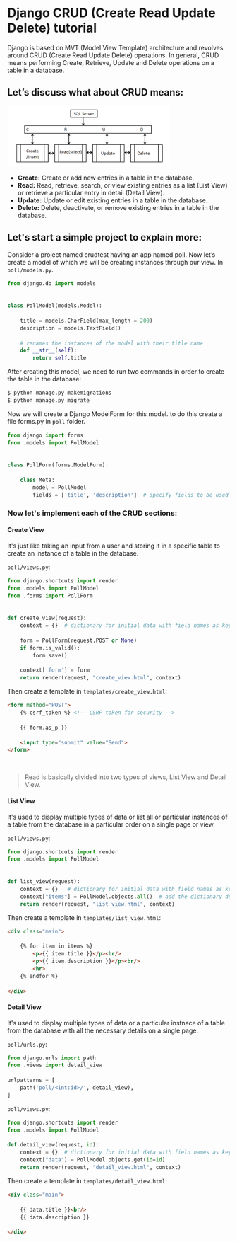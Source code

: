 # Django CRUD (Create Read Update Delete) tutorial

Django is based on MVT (Model View Template) architecture and revolves around CRUD (Create Read Update Delete) operations. In general, CRUD means performing Create, Retrieve, Update and Delete operations on a table in a database. 

## Let’s discuss what about CRUD means:

![CRUD](https://raw.githubusercontent.com/app-generator/tutorial-django/main/media/crud.png)

- **Create:** Create or add new entries in a table in the database.
- **Read:** Read, retrieve, search, or view existing entries as a list (List View) or retrieve a particular entry in detail (Detail View).
- **Update:** Update or edit existing entries in a table in the database.
- **Delete:** Delete, deactivate, or remove existing entries in a table in the database.

## Let's start a simple project to explain more:

Consider a project named crudtest having an app named poll. Now let’s create a model of which we will be creating instances through our view. In `poll/models.py`.

```python
from django.db import models


class PollModel(models.Model): 
  
    title = models.CharField(max_length = 200) 
    description = models.TextField() 
  
    # renames the instances of the model with their title name 
    def __str__(self): 
        return self.title
```

After creating this model, we need to run two commands in order to create the table in the database:

```bash
$ python manage.py makemigrations
$ python manage.py migrate
```

Now we will create a Django ModelForm for this model. to do this create a file forms.py in `poll` folder.

```python
from django import forms 
from .models import PollModel


class PollForm(forms.ModelForm): 
  
    class Meta: 
        model = PollModel
        fields = ['title', 'description']  # specify fields to be used
```

### Now let's implement each of the CRUD sections:

#### Create View

It's just like taking an input from a user and storing it in a specific table to create an instance of a table in the database.

`poll/views.py`:

```python
from django.shortcuts import render
from .models import PollModel
from .forms import PollForm


def create_view(request):
    context = {}  # dictionary for initial data with field names as keys

    form = PollForm(request.POST or None)
    if form.is_valid():
        form.save()
    
    context['form'] = form
    return render(request, "create_view.html", context)
```

Then create a template in `templates/create_view.html`:

```html
<form method="POST"> 
    {% csrf_token %} <!-- CSRF token for security -->
  
    {{ form.as_p }} 
      
    <input type="submit" value="Send"> 
</form>
```

<br>

> Read is basically divided into two types of views, List View and Detail View.

#### List View
 
It's used to display multiple types of data or list all or particular instances of a table from the database in a particular order  on a single page or view.

`poll/views.py`:

```python
from django.shortcuts import render  
from .models import PollModel


def list_view(request):
    context = {}   # dictionary for initial data with field names as keys
    context["items"] = PollModel.objects.all()  # add the dictionary during initialization
    return render(request, "list_view.html", context)
```

Then create a template in `templates/list_view.html`:

```html
<div class="main"> 
    
    {% for item in items %}
	    <p>{{ item.title }}</p><br/> 
	    <p>{{ item.description }}</p><br/>
	    <hr> 
  	{% endfor %}

</div>
```

#### Detail View

It's used to display multiple types of data or  a particular instnace of a table from the database with all the necessary details on a single page.

`poll/urls.py`:

```python
from django.urls import path   
from .views import detail_view 
  
urlpatterns = [ 
    path('poll/<int:id>/', detail_view), 
]
```

`poll/views.py`:

```python
from django.shortcuts import render 
from .models import PollModel 

def detail_view(request, id): 
    context = {}  # dictionary for initial data with field names as keys  
    context["data"] = PollModel.objects.get(id=id)
    return render(request, "detail_view.html", context)
```

Then create a template in `templates/detail_view.html`:

```html
<div class="main"> 
    
    {{ data.title }}<br/> 
    {{ data.description }}

</div>
```
